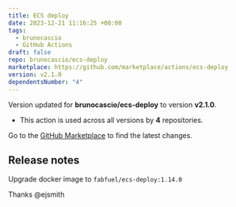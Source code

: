 ```yaml
---
title: ECS deploy
date: 2023-12-21 11:16:25 +00:00
tags:
  - brunocascio
  - GitHub Actions
draft: false
repo: brunocascio/ecs-deploy
marketplace: https://github.com/marketplace/actions/ecs-deploy
version: v2.1.0
dependentsNumber: "4"
---
```



Version updated for **brunocascio/ecs-deploy** to version **v2.1.0**.
- This action is used across all versions by **4** repositories.

Go to the [GitHub Marketplace](https://github.com/marketplace/actions/ecs-deploy) to find the latest changes.

## Release notes

Upgrade docker image to `fabfuel/ecs-deploy:1.14.0`

Thanks @ejsmith 
